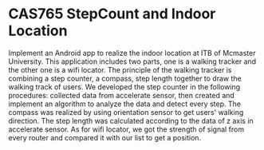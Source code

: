 # CAS765 StepCount and Indoor Location
Implement an Android app to realize the indoor location at ITB of Mcmaster University. This application includes two parts, one is a walking tracker and the other one is a wifi locator. The principle of the walking tracker is combining a step counter, a compass, step length together to draw the walking track of users. We developed the step counter  in the following procedures: collected data from accelerate sensor, then created and implement an algorithm to analyze the data and detect every step. The compass was realized by using orientation sensor to get users' walking direction. The step length was calculated according to the data of z axis in accelerate sensor. As for wifi locator, we got the strength of signal from every router and compared it with our list to get a position.
